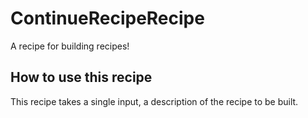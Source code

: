 # ContinueRecipeRecipe

A recipe for building recipes!

## How to use this recipe

This recipe takes a single input, a description of the recipe to be built.
